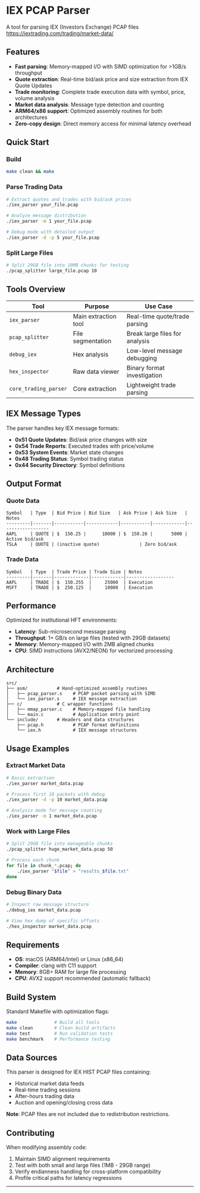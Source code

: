 # IEX PCAP Parser

A tool for parsing IEX (Investors Exchange) PCAP files https://iextrading.com/trading/market-data/

## Features

- **Fast parsing**: Memory-mapped I/O with SIMD optimization for >1GB/s throughput
- **Quote extraction**: Real-time bid/ask price and size extraction from IEX Quote Updates 
- **Trade monitoring**: Complete trade execution data with symbol, price, volume analysis
- **Market data analysis**: Message type detection and counting
- **ARM64/x86 support**: Optimized assembly routines for both architectures
- **Zero-copy design**: Direct memory access for minimal latency overhead

## Quick Start

### Build
```bash
make clean && make
```

### Parse Trading Data
```bash
# Extract quotes and trades with bid/ask prices
./iex_parser your_file.pcap

# Analyze message distribution
./iex_parser -m 1 your_file.pcap

# Debug mode with detailed output
./iex_parser -d -p 5 your_file.pcap
```

### Split Large Files
```bash
# Split 29GB file into 10MB chunks for testing
./pcap_splitter large_file.pcap 10
```

## Tools Overview

| Tool | Purpose | Use Case |
|------|---------|----------|
| `iex_parser` | Main extraction tool | Real-time quote/trade parsing |
| `pcap_splitter` | File segmentation | Break large files for analysis |
| `debug_iex` | Hex analysis | Low-level message debugging |
| `hex_inspector` | Raw data viewer | Binary format investigation |
| `core_trading_parser` | Core extraction | Lightweight trade parsing |

## IEX Message Types

The parser handles key IEX message formats:

- **0x51 Quote Updates**: Bid/ask price changes with size
- **0x54 Trade Reports**: Executed trades with price/volume
- **0x53 System Events**: Market state changes
- **0x48 Trading Status**: Symbol trading status
- **0x44 Security Directory**: Symbol definitions

## Output Format

### Quote Data
```
Symbol   | Type  | Bid Price | Bid Size   | Ask Price | Ask Size   | Notes
---------|-------|-----------|------------|-----------|------------|------------------
AAPL     | QUOTE | $  150.25 |      10000 | $  150.26 |       5000 | Active bid/ask
TSLA     | QUOTE | (inactive quote)               | Zero bid/ask
```

### Trade Data  
```
Symbol   | Type  | Trade Price | Trade Size | Notes
---------|-------|-------------|------------|------------------
AAPL     | TRADE | $  150.255  |     25000  | Execution
MSFT     | TRADE | $  250.125  |     10000  | Execution
```

## Performance

Optimized for institutional HFT environments:
- **Latency**: Sub-microsecond message parsing
- **Throughput**: 1+ GB/s on large files (tested with 29GB datasets)
- **Memory**: Memory-mapped I/O with 2MB aligned chunks
- **CPU**: SIMD instructions (AVX2/NEON) for vectorized processing

## Architecture

```
src/
├── asm/           # Hand-optimized assembly routines
│   ├── pcap_parser.s    # PCAP packet parsing with SIMD
│   └── iex_parser.s     # IEX message extraction
├── c/             # C wrapper functions
│   ├── mmap_parser.c    # Memory-mapped file handling
│   └── main.c           # Application entry point
└── include/       # Headers and data structures
    ├── pcap.h           # PCAP format definitions  
    └── iex.h            # IEX message structures
```

## Usage Examples

### Extract Market Data
```bash
# Basic extraction
./iex_parser market_data.pcap

# Process first 10 packets with debug
./iex_parser -d -p 10 market_data.pcap

# Analysis mode for message counting
./iex_parser -m 1 market_data.pcap
```

### Work with Large Files
```bash
# Split 29GB file into manageable chunks
./pcap_splitter huge_market_data.pcap 50

# Process each chunk
for file in chunk_*.pcap; do
    ./iex_parser "$file" > "results_$file.txt"
done
```

### Debug Binary Data
```bash
# Inspect raw message structure
./debug_iex market_data.pcap

# View hex dump of specific offsets
./hex_inspector market_data.pcap
```

## Requirements

- **OS**: macOS (ARM64/Intel) or Linux (x86_64)
- **Compiler**: clang with C11 support
- **Memory**: 8GB+ RAM for large file processing
- **CPU**: AVX2 support recommended (automatic fallback)

## Build System

Standard Makefile with optimization flags:
```bash
make              # Build all tools
make clean        # Clean build artifacts
make test         # Run validation tests
make benchmark    # Performance testing
```

## Data Sources

This parser is designed for IEX HIST PCAP files containing:
- Historical market data feeds
- Real-time trading sessions
- After-hours trading data
- Auction and opening/closing cross data

**Note**: PCAP files are not included due to redistribution restrictions.

## Contributing

When modifying assembly code:
1. Maintain SIMD alignment requirements
2. Test with both small and large files (1MB - 29GB range)
3. Verify endianness handling for cross-platform compatibility
4. Profile critical paths for latency regressions

---
